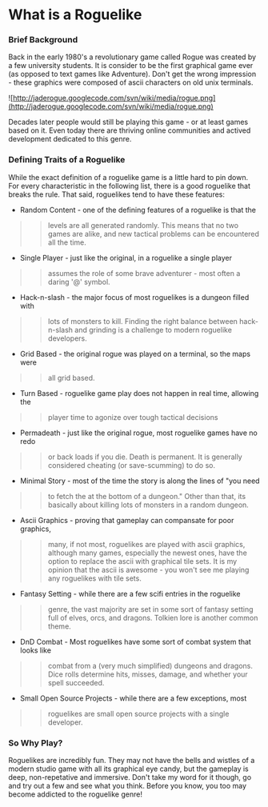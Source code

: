 # What is a Roguelike #

### Brief Background ###

Back in the early 1980's a revolutionary game called Rogue was created by a few
university students. It is consider to be the first graphical game ever (as
opposed to text games like Adventure). Don't get the wrong impression - these
graphics were composed of ascii characters on old unix terminals.

![http://jaderogue.googlecode.com/svn/wiki/media/rogue.png](http://jaderogue.googlecode.com/svn/wiki/media/rogue.png)

Decades later people would still be playing this game - or at least games based
on it. Even today there are thriving online communities and actived development
dedicated to this genre.

### Defining Traits of a Roguelike ###

While the exact definition of a roguelike game is a little hard to pin down.
For every characteristic in the following list, there is a good roguelike that
breaks the rule. That said, roguelikes tend to have these features:
  * Random Content - one of the defining features of a roguelike is that the
> > levels are all generated randomly. This means that no two games are alike, and
> > new tactical problems can be encountered all the time.
  * Single Player - just like the original, in a roguelike a single player
> > assumes the role of some brave adventurer - most often a daring '@' symbol.
  * Hack-n-slash - the major focus of most roguelikes is a dungeon filled with
> > lots of monsters to kill. Finding the right balance between hack-n-slash and
> > grinding is a challenge to modern roguelike developers.
  * Grid Based - the original rogue was played on a terminal, so the maps were
> > all grid based.
  * Turn Based - roguelike game play does not happen in real time, allowing the
> > player time to agonize over tough tactical decisions
  * Permadeath - just like the original rogue, most roguelike games have no redo
> > or back loads if you die. Death is permanent. It is generally considered
> > cheating (or save-scumming) to do so.
  * Minimal Story - most of the time the story is along the lines of "you need
> > to fetch the <artifact of awesomeness> at the bottom of a dungeon." Other than
> > that, its basically about killing lots of monsters in a random dungeon.
  * Ascii Graphics - proving that gameplay can compansate for poor graphics,
> > many, if not most, roguelikes are played with ascii graphics, although many
> > games, especially the newest ones, have the option to replace the ascii with
> > graphical tile sets. It is my opinion that the ascii is awesome - you won't see
> > me playing any roguelikes with tile sets.
  * Fantasy Setting - while there are a few scifi entries in the roguelike
> > genre, the vast majority are set in some sort of fantasy setting full of elves,
> > orcs, and dragons. Tolkien lore is another common theme.
  * DnD Combat - Most roguelikes have some sort of combat system that looks like
> > combat from a (very much simplified) dungeons and dragons. Dice rolls determine
> > hits, misses, damage, and whether your spell succeeded.
  * Small Open Source Projects - while there are a few exceptions, most
> > roguelikes are small open source projects with a single developer.

### So Why Play? ###

Roguelikes are incredibly fun. They may not have the bells and wistles of a modern
studio game with all its graphical eye candy, but the gameplay is deep, non-repetative
and immersive. Don't take my word for it though, go and try out a few and see what you
think. Before you know, you too may become addicted to the roguelike genre!
